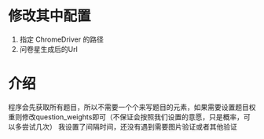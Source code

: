 # 修改其中配置
1. 指定 ChromeDriver 的路径
2. 问卷星生成后的Url

# 介绍
程序会先获取所有题目，所以不需要一个个来写题目的元素，如果需要设置题目权重则修改question_weights即可（不保证会按照我们设置的意愿，只是概率，可以多尝试几次）
我设置了间隔时间，还没有遇到需要图片验证或者其他验证
